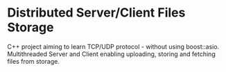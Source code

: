 # Distributed Server/Client Files Storage
C++ project aiming to learn TCP/UDP protocol - without using boost::asio.  
Multithreaded Server and Client enabling uploading, storing and fetching files from storage. 
